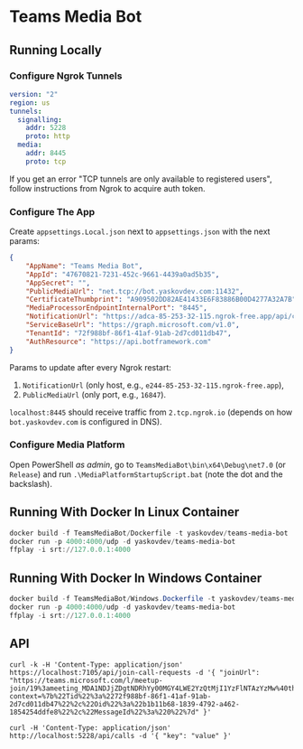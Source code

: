 # Teams Media Bot

## Running Locally

### Configure Ngrok Tunnels

```yaml
version: "2"
region: us
tunnels:
  signalling:
    addr: 5228
    proto: http
  media:
    addr: 8445
    proto: tcp
```

If you get an error "TCP tunnels are only available to registered users", follow instructions from Ngrok to acquire auth
token.

### Configure The App

Create `appsettings.Local.json` next to `appsettings.json` with the next params:

```json
{
    "AppName": "Teams Media Bot",
    "AppId": "47670821-7231-452c-9661-4439a0ad5b35",
    "AppSecret": "",
    "PublicMediaUrl": "net.tcp://bot.yaskovdev.com:11432",
    "CertificateThumbprint": "A909502DD82AE41433E6F83886B00D4277A32A7B",
    "MediaProcessorEndpointInternalPort": "8445",
    "NotificationUrl": "https://adca-85-253-32-115.ngrok-free.app/api/calls",
    "ServiceBaseUrl": "https://graph.microsoft.com/v1.0",
    "TenantId": "72f988bf-86f1-41af-91ab-2d7cd011db47",
    "AuthResource": "https://api.botframework.com"
}
```

Params to update after every Ngrok restart:

1. `NotificationUrl` (only host, e.g., `e244-85-253-32-115.ngrok-free.app`),
2. `PublicMediaUrl` (only port, e.g., `16847`).

`localhost:8445` should receive traffic from `2.tcp.ngrok.io` (depends on how `bot.yaskovdev.com` is
configured in DNS).

### Configure Media Platform

Open PowerShell *as admin*, go to `TeamsMediaBot\bin\x64\Debug\net7.0` (or `Release`) and
run `.\MediaPlatformStartupScript.bat` (note the dot and the backslash).

## Running With Docker In Linux Container

```powershell
docker build -f TeamsMediaBot/Dockerfile -t yaskovdev/teams-media-bot .
docker run -p 4000:4000/udp -d yaskovdev/teams-media-bot
ffplay -i srt://127.0.0.1:4000
```

## Running With Docker In Windows Container

```powershell
docker build -f TeamsMediaBot/Windows.Dockerfile -t yaskovdev/teams-media-bot .
docker run -p 4000:4000/udp -d yaskovdev/teams-media-bot
ffplay -i srt://127.0.0.1:4000
```

## API

```shell
curl -k -H 'Content-Type: application/json' https://localhost:7105/api/join-call-requests -d '{ "joinUrl": "https://teams.microsoft.com/l/meetup-join/19%3ameeting_MDA1NDJjZDgtNDRhYy00MGY4LWE2YzQtMjI1YzFlNTAzYzMw%40thread.v2/0?context=%7b%22Tid%22%3a%2272f988bf-86f1-41af-91ab-2d7cd011db47%22%2c%22Oid%22%3a%22b1b11b68-1839-4792-a462-1854254ddfe8%22%2c%22MessageId%22%3a%220%22%7d" }'
```

```shell
curl -H 'Content-Type: application/json' http://localhost:5228/api/calls -d '{ "key": "value" }'
```
